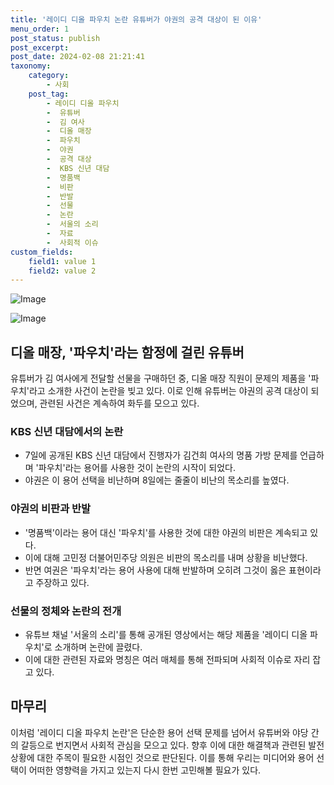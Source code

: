 ```yaml
---
title: '레이디 디올 파우치 논란 유튜버가 야권의 공격 대상이 된 이유'
menu_order: 1
post_status: publish
post_excerpt: 
post_date: 2024-02-08 21:21:41
taxonomy:
    category:
        - 사회
    post_tag:
        - 레이디 디올 파우치
        -  유튜버
        -  김 여사
        -  디올 매장
        -  파우치
        -  야권
        -  공격 대상
        -  KBS 신년 대담
        -  명품백
        -  비판
        -  반발
        -  선물
        -  논란
        -  서울의 소리
        -  자료
        -  사회적 이슈
custom_fields:
    field1: value 1
    field2: value 2
---
```


![Image](https://imgnews.pstatic.net/image/023/2024/02/08/0003815816_001_20240208192701078.jpg?type=w647)

![Image](https://imgnews.pstatic.net/image/023/2024/02/08/0003815816_002_20240208192701123.jpg?type=w647)

## 디올 매장, '파우치'라는 함정에 걸린 유튜버
유튜버가 김 여사에게 전달할 선물을 구매하던 중, 디올 매장 직원이 문제의 제품을 '파우치'라고 소개한 사건이 논란을 빚고 있다. 이로 인해 유튜버는 야권의 공격 대상이 되었으며, 관련된 사건은 계속하여 화두를 모으고 있다.
### KBS 신년 대담에서의 논란
- 7일에 공개된 KBS 신년 대담에서 진행자가 김건희 여사의 명품 가방 문제를 언급하며 '파우치'라는 용어를 사용한 것이 논란의 시작이 되었다.
- 야권은 이 용어 선택을 비난하며 8일에는 줄줄이 비난의 목소리를 높였다.
  
### 야권의 비판과 반발
- '명품백'이라는 용어 대신 '파우치'를 사용한 것에 대한 야권의 비판은 계속되고 있다. 
- 이에 대해 고민정 더불어민주당 의원은 비판의 목소리를 내며 상황을 비난했다.
- 반면 여권은 '파우치'라는 용어 사용에 대해 반발하며 오히려 그것이 옳은 표현이라고 주장하고 있다.
### 선물의 정체와 논란의 전개
- 유튜브 채널 '서울의 소리'를 통해 공개된 영상에서는 해당 제품을 '레이디 디올 파우치'로 소개하며 논란에 끌렸다.
- 이에 대한 관련된 자료와 명칭은 여러 매체를 통해 전파되며 사회적 이슈로 자리 잡고 있다.
## 마무리
이처럼 '레이디 디올 파우치 논란'은 단순한 용어 선택 문제를 넘어서 유튜버와 야당 간의 갈등으로 번지면서 사회적 관심을 모으고 있다. 향후 이에 대한 해결책과 관련된 발전 상황에 대한 주목이 필요한 시점인 것으로 판단된다. 이를 통해 우리는 미디어와 용어 선택이 어떠한 영향력을 가지고 있는지 다시 한번 고민해볼 필요가 있다.
